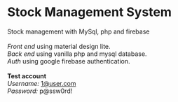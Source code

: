 # Stock Management System
Stock management with MySql, php and firebase
</br></br>
<i>Front end</i> using material design lite.
</br>
<i>Back end</i> using vanilla php and mysql database.
</br>
<i>Auth</i> using google firebase authentication.
</br></br>
<b>Test account</b>
<br/>
<i>Username:</i> 1@user.com
<br/>
<i>Password:</i> p@ssw0rd!
